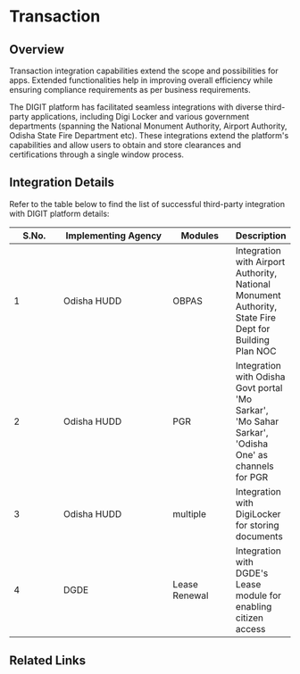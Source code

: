 # Transaction

## Overview

Transaction integration capabilities extend the scope and possibilities for apps. Extended functionalities help in improving overall efficiency while ensuring compliance requirements as per business requirements.

The DIGIT platform has facilitated seamless integrations with diverse third-party applications, including Digi Locker and various government departments (spanning the National Monument Authority, Airport Authority, Odisha State Fire Department etc). These integrations extend the platform's capabilities and allow users to obtain and store clearances and certifications through a single window process.

## Integration Details

Refer to the table below to find the list of successful third-party integration with DIGIT platform details:

<table><thead><tr><th width="81">S.No.</th><th width="198">Implementing Agency</th><th width="104">Modules</th><th>Description</th></tr></thead><tbody><tr><td>1</td><td>Odisha HUDD</td><td>OBPAS</td><td>Integration with Airport Authority, National Monument Authority, State Fire Dept for Building Plan NOC</td></tr><tr><td>2</td><td>Odisha HUDD</td><td>PGR</td><td>Integration with Odisha Govt portal 'Mo Sarkar', 'Mo Sahar Sarkar', 'Odisha One' as channels for PGR</td></tr><tr><td>3</td><td>Odisha HUDD</td><td>multiple</td><td>Integration with DigiLocker for storing documents</td></tr><tr><td>4</td><td>DGDE</td><td>Lease Renewal</td><td>Integration with DGDE's Lease module for enabling citizen access</td></tr></tbody></table>

## Related Links

